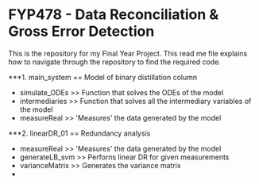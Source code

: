 # FYP478 - Data Reconciliation & Gross Error Detection
This is the repository for my Final Year Project. This read me file explains how to navigate through the repository to find the required code.

***1. main_system   == Model of binary distillation column
- simulate_ODEs  >> Function that solves the ODEs of the model
- intermediaries >> Function that solves all the intermediary variables of the model
- measureReal    >> 'Measures' the data generated by the model

***2. linearDR_01   == Redundancy analysis
- measureReal    >> 'Measures' the data generated by the model
- generateLB_svm >> Perforns linear DR for given measurements
- varianceMatrix >> Generates the variance matrix
- 
